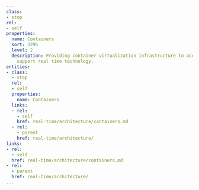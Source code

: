 ```yaml
---
class:
- stop
rel:
- self
properties:
  name: Containers
  sort: 3295
  level: 2
  description: Providing container virtualization infrastructure to accompany and
    support real time technology.
entities:
- class:
  - stop
  rel:
  - self
  properties:
    name: Containers
  links:
  - rel:
    - self
    href: real-time/architecture/containers.md
  - rel:
    - parent
    href: real-time/architecture/
links:
- rel:
  - self
  href: real-time/architecture/containers.md
- rel:
  - parent
  href: real-time/architecture/
...
```

